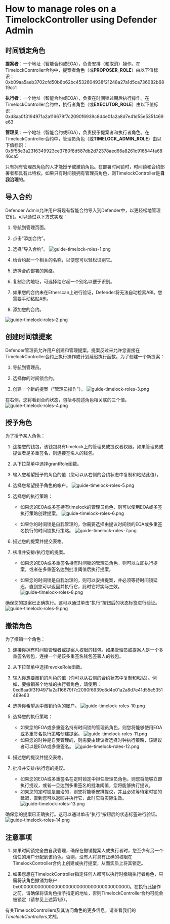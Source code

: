 # How to manage roles on a TimelockController using Defender Admin
## 时间锁定角色
**提案者**：一个地址（智能合约或EOA），负责安排（和取消）操作。在TimelockController合约中，提案者角色（或**PROPOSER_ROLE**）由以下值标识：0xb09aa5aeb3702cfd50b6b62bc4532604938f21248a27a1d5ca736082b6819cc1

**执行者**：一个地址（智能合约或EOA），负责在时间锁过期后执行操作。在TimelockController合约中，执行者角色（或**EXECUTOR_ROLE**）由以下值标识：0xd8aa0f3194971a2a116679f7c2090f6939c8d4e01a2a8d7e41d55e5351469e63

**管理员**：一个地址（智能合约或EOA），负责授予提案者和执行者角色。在TimelockController合约中，管理员角色（或**TIMELOCK_ADMIN_ROLE**）由以下值标识：0x5f58e3a2316349923ce3780f8d587db2d72378aed66a8261c916544fa6846ca5

只有拥有管理员角色的人才能授予或撤销角色。在部署时间锁时，时间锁和合约部署者都具有此特权。如果只有时间锁拥有管理员角色，则TimelockController是**自我治理**的。

## 导入合约
Defender Admin允许用户将现有智能合约导入到Defender中，以更轻松地管理它们。可以通过以下方式实现：
1. 导航到管理页面。

2. 点击“添加合约”。

3. 选择“导入合约”。
![guide-timelock-roles-1.png](img/guide-timelock-roles-1.png)
4. 给合约起一个相关的名称，以便您可以轻松识别它。

5. 选择合约部署的网络。

6. 复制合约地址，可选择给它起一个别名以便于识别。

7. 如果您的合约未在Etherscan上进行验证，Defender将无法自动检索ABI。您需要手动粘贴ABI。

8. 添加您的合约。

![guide-timelock-roles-2.png](img/guide-timelock-roles-2.png)

## 创建时间锁提案
Defender管理员允许用户创建和管理提案。提案反过来允许您直接在TimelockController合约上执行操作或计划延迟执行函数。为了创建一个新提案：

1. 导航到管理员。

2. 选择你的时间锁合约。

3. 创建一个新的提案（“管理员操作”）。
![guide-timelock-roles-3.png](img/guide-timelock-roles-3.png)

在右侧，您将看到合约状态，包括与前述角色相关联的三个值。
![guide-timelock-roles-4.png](img/guide-timelock-roles-4.png)

## 授予角色
为了授予某人角色：

1. 连接您的钱包，该钱包具有timelock上的管理员或提议者权限。如果管理员或提议者是多重签名，则连接签名人的钱包。

2. 从下拉菜单中选择grantRole函数。

3. 输入您希望授予的角色的值（您可以从右侧的合约状态中复制和粘贴此值）。

4. 选择您希望授予角色的帐户。
![guide-timelock-roles-5.png](img/guide-timelock-roles-5.png)
5. 选择您的执行策略：
   * 如果您的EOA或多签持有timelock的管理员角色，则可以使用EOA或多签执行策略创建提案。
![guide-timelock-roles-6.png](img/guide-timelock-roles-6.png)

   * 如果你的时间锁是自我管理的，你需要选择由提议时间锁的EOA或多重签名执行的时间锁执行策略。
![guide-timelock-roles-7.png](img/guide-timelock-roles-7.png)
6. 描述您的提案并提交表格。

7. 核准并安排/执行您的提案。

    * 如果您的EOA或多重签名持有时间锁的管理员角色，则可以立即执行提案，或者在多重签名达到批准阈值后执行提案。

    * 如果您的时间锁是自我治理的，则可以安排提案，并必须等待时间锁延迟，直到您可以返回并执行它，此时它将实际生效。
![guide-timelock-roles-8.png](img/guide-timelock-roles-8.png)

确保您的提案已正确执行。这可以通过单击“执行”按钮后的状态标签进行验证。
![guide-timelock-roles-9.png](img/guide-timelock-roles-9.png)

## 撤销角色
为了撤销一个角色：

1. 连接你拥有时间锁管理者或提案人权限的钱包。如果管理员或提案人是一个多重签名钱包，连接一个是该多重签名钱包签署人的钱包。

2. 从下拉菜单中选择revokeRole函数。

3. 输入你想要撤销的角色的值（你可以从右侧的合约状态中复制和粘贴）。例如，要撤销某个地址的执行者角色，请使用：0xd8aa0f3194971a2a116679f7c2090f6939c8d4e01a2a8d7e41d55e5351469e63

4. 选择你希望从中撤销角色的账户。
![guide-timelock-roles-10.png](img/guide-timelock-roles-10.png)
5. 选择您的执行策略：
    * 如果您的EOA或多重签名持有时间锁的管理员角色，则您将能够使用EOA或多重签名执行策略创建提案。
![guide-timelock-roles-11.png](img/guide-timelock-roles-11.png)
    * 如果您的时钟是自我管理的，则需要由建议者选择时钟执行策略，该建议者可以是EOA或多重签名。
![guide-timelock-roles-12.png](img/guide-timelock-roles-12.png)
6. 描述您的提议并提交表格。

7. 批准并安排/执行您的提议。
    * 如果您的EOA或多重签名在定时锁定中担任管理员角色，则您将能够立即执行提议，或者一旦达到多重签名的批准阈值，您将能够执行提议。
    * 如果您的定时锁是自治的，则您将能够安排提议，并且必须等待定时锁的延迟，直到您可以返回并执行它，此时它将实际生效。
![guide-timelock-roles-13.png](img/guide-timelock-roles-13.png)

确保您的提案已正确执行。这可以通过单击“执行”按钮后的状态标签进行验证。
![guide-timelock-roles-14.png](img/guide-timelock-roles-14.png)

## 注意事项
1. 如果时间锁完全由自我管理，确保在撤销提案人或执行者时，您至少有另一个信任的用户分配到该角色。否则，没有人将具有正确的权限在TimelockController合约上创建或执行提案，从而实质上将其锁定。

2. 如果您想在TimelockController指定任何人都可以执行时撤销执行者角色，只需将该角色撤销为帐户0x0000000000000000000000000000000000000000。在执行此操作之前，请确保将该角色授予指定的地址，否则TimelockController合约可能会被锁定（请参见上述第1点）。

有关TimelockControllers及其访问角色的更多信息，请查看我们的*TimelockControllers文档*。